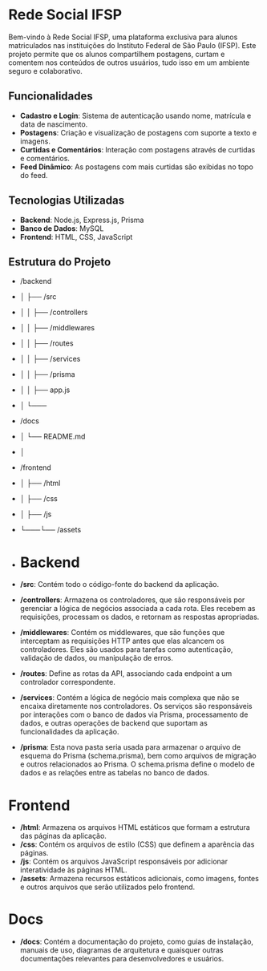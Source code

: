 # Rede Social IFSP

Bem-vindo à Rede Social IFSP, uma plataforma exclusiva para alunos matriculados nas instituições do Instituto Federal de São Paulo (IFSP). Este projeto permite que os alunos compartilhem postagens, curtam e comentem nos conteúdos de outros usuários, tudo isso em um ambiente seguro e colaborativo.

## Funcionalidades

- **Cadastro e Login**: Sistema de autenticação usando nome, matrícula e data de nascimento.
- **Postagens**: Criação e visualização de postagens com suporte a texto e imagens.
- **Curtidas e Comentários**: Interação com postagens através de curtidas e comentários.
- **Feed Dinâmico**: As postagens com mais curtidas são exibidas no topo do feed.

## Tecnologias Utilizadas

- **Backend**: Node.js, Express.js, Prisma
- **Banco de Dados**: MySQL
- **Frontend**: HTML, CSS, JavaScript

## Estrutura do Projeto

- /backend
- │   ├── /src
- │   │   ├── /controllers
- │   │   ├── /middlewares
- │   │   ├── /routes
- │   │   ├── /services
- │   │   ├── /prisma
- │   │   ├── app.js
- │   └───
- /docs
- │  └── README.md
- │
- /frontend
- │   ├── /html
- │   ├── /css
- │   ├── /js
- └───└── /assets


- # Backend

- **/src**: Contém todo o código-fonte do backend da aplicação.
- **/controllers**: Armazena os controladores, que são responsáveis por gerenciar a lógica de negócios associada a cada rota. Eles recebem as requisições, processam os dados, e retornam as respostas apropriadas.
- **/middlewares**: Contém os middlewares, que são funções que interceptam as requisições HTTP antes que elas alcancem os controladores. Eles são usados para tarefas como autenticação, validação de dados, ou manipulação de erros.
- **/routes**: Define as rotas da API, associando cada endpoint a um controlador correspondente.
- **/services**: Contém a lógica de negócio mais complexa que não se encaixa diretamente nos controladores. Os serviços são responsáveis por interações com o banco de dados via Prisma, processamento de dados, e outras operações de backend que suportam as funcionalidades da aplicação.
- **/prisma**: Esta nova pasta seria usada para armazenar o arquivo de esquema do Prisma (schema.prisma), bem como arquivos de migração e outros relacionados ao Prisma. O schema.prisma define o modelo de dados e as relações entre as tabelas no banco de dados.

# Frontend

- **/html**: Armazena os arquivos HTML estáticos que formam a estrutura das páginas da aplicação.
- **/css**: Contém os arquivos de estilo (CSS) que definem a aparência das páginas.
- **/js**: Contém os arquivos JavaScript responsáveis por adicionar interatividade às páginas HTML.
- **/assets**: Armazena recursos estáticos adicionais, como imagens, fontes e outros arquivos que serão utilizados pelo frontend.

# Docs

- **/docs**: Contém a documentação do projeto, como guias de instalação, manuais de uso, diagramas de arquitetura e quaisquer outras documentações relevantes para desenvolvedores e usuários.
